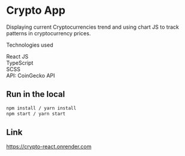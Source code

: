 # Crypto App

Displaying current Cryptocurrencies trend and using chart JS to track patterns in cryptocurrency prices.

Technologies used

React JS  
TypeScript  
SCSS  
API: CoinGecko API

## Run in the local

```bash
npm install / yarn install
npm start / yarn start
```

## Link

https://crypto-react.onrender.com
